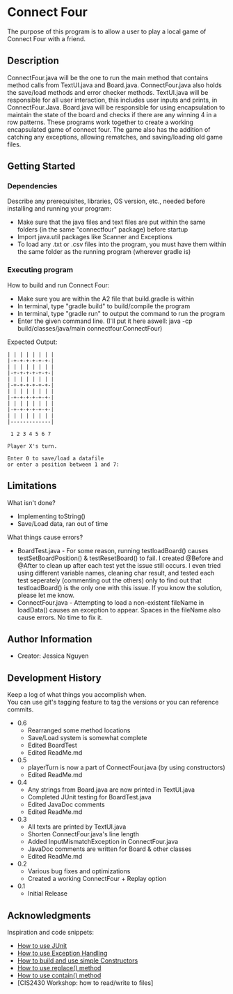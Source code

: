 # Connect Four

The purpose of this program is to allow a user to play a local game of Connect Four with a friend.

## Description

ConnectFour.java will be the one to run the main method that contains method calls from TextUI.java and Board.java. ConnectFour.java also holds the save/load methods and error checker methods. TextUI.java will be responsible for all user interaction, this includes user inputs and prints, in ConnectFour.Java. Board.java will be responsible for using encapsulation to maintain the state of the board and checks if there are any winning 4 in a row patterns. These programs work together to create a working encapsulated game of connect four. The game also has the addition of catching any exceptions, allowing rematches, and saving/loading old game files. 

## Getting Started

### Dependencies

Describe any prerequisites, libraries, OS version, etc., needed before installing and running your program:
* Make sure that the java files and text files are put within the same folders (in the same "connectfour" package) before startup
* Import java.util packages like Scanner and Exceptions
* To load any .txt or .csv files into the program, you must have them within the same folder as the running program (wherever gradle is)

### Executing program

How to build and run Connect Four:
* Make sure you are within the A2 file that build.gradle is within
* In terminal, type "gradle build" to build/compile the program
* In terminal, type "gradle run" to output the command to run the program
* Enter the given command line. (I'll put it here aswell: java -cp build/classes/java/main connectfour.ConnectFour)

Expected Output:
```
| | | | | | | |
|-+-+-+-+-+-+-|
| | | | | | | |
|-+-+-+-+-+-+-|
| | | | | | | |
|-+-+-+-+-+-+-|
| | | | | | | |
|-+-+-+-+-+-+-|
| | | | | | | |
|-+-+-+-+-+-+-|
| | | | | | | |
|-------------|

 1 2 3 4 5 6 7

Player X's turn.

Enter 0 to save/load a datafile
or enter a position between 1 and 7:
```

## Limitations

What isn't done? 
* Implementing toString()
* Save/Load data, ran out of time

What things cause errors? 
* BoardTest.java - For some reason, running testloadBoard() causes testSetBoardPosition() & testResetBoard() to fail. I created @Before and @After to clean up after each test yet the issue still occurs. I even tried using different variable names, cleaning char result, and tested each test seperately (commenting out the others) only to find out that testloadBoard() is the only one with this issue. If you know the solution, please let me know.
* ConnectFour.java - Attempting to load a non-existent fileName in loadData() causes an exception to appear. Spaces in the fileName also cause errors. No time to fix it.

## Author Information

* Creator: Jessica Nguyen 

## Development History

Keep a log of what things you accomplish when.  
You can use git's tagging feature to tag the versions or you can reference commits.
* 0.6
    * Rearranged some method locations 
    * Save/Load system is somewhat complete
    * Edited BoardTest
    * Edited ReadMe.md
* 0.5
    * playerTurn is now a part of ConnectFour.java (by using constructors)
    * Edited ReadMe.md
* 0.4
    * Any strings from Board.java are now printed in TextUI.java
    * Completed JUnit testing for BoardTest.java
    * Edited JavaDoc comments
    * Edited ReadMe.md
* 0.3
    * All texts are printed by TextUI.java
    * Shorten ConnectFour.java's line length
    * Added InputMismatchException in ConnectFour.java
    * JavaDoc comments are written for Board & other classes
    * Edited ReadMe.md
* 0.2
    * Various bug fixes and optimizations
    * Created a working ConnectFour + Replay option
* 0.1
    * Initial Release

## Acknowledgments

Inspiration and code snippets:
* [How to use JUnit](https://youtu.be/vZm0lHciFsQ)
* [How to use Exception Handling](https://youtu.be/1XAfapkBQjk)
* [How to build and use simple Constructors](https://www.w3schools.com/java/java_constructors.asp)
* [How to use replace() method](https://www.javatpoint.com/java-string-replace)
* [How to use contain() method](https://www.w3schools.com/java/ref_string_contains.asp)
* [CIS2430 Workshop: how to read/write to files]
